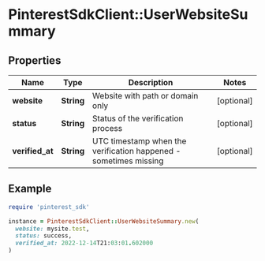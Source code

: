# PinterestSdkClient::UserWebsiteSummary

## Properties

| Name | Type | Description | Notes |
| ---- | ---- | ----------- | ----- |
| **website** | **String** | Website with path or domain only | [optional] |
| **status** | **String** | Status of the verification process | [optional] |
| **verified_at** | **String** | UTC timestamp when the verification happened - sometimes missing | [optional] |

## Example

```ruby
require 'pinterest_sdk'

instance = PinterestSdkClient::UserWebsiteSummary.new(
  website: mysite.test,
  status: success,
  verified_at: 2022-12-14T21:03:01.602000
)
```

